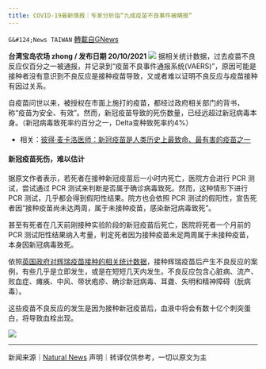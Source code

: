 ```yaml
---
title: COVID-19最新情报｜专家分析指“九成疫苗不良事件被瞒报”
---
```

`G&#124;News TAIWAN` [轉載自GNews](https://gnews.org/zh-hans/1605574/)

**台湾宝岛农场 zhong / 发布日期 20/10/2021**
![](https://assets.gnews.org/wp-content/uploads/2021/10/2222_0.jpg)
据相关统计数据，过去疫苗不良反应仅百分之一被通报，并记录到“疫苗不良事件通报系统(VAERS)”，原因可能是接种者没有意识到不良反应是接种疫苗导致，又或者难以证明不良反应与疫苗接种有因过关系。

自疫苗问世以来，被授权在市面上施打的疫苗，都经过政府相关部门的背书，称“疫苗为安全、有效”。然而，新冠疫苗导致的死伤数量，已经远超过新冠病毒本身。（新冠病毒致死率约百分之一，Delta变种致死率约4%）

- 相关：[彼得·麦卡洛医师：新冠疫苗是人类历史上最致命、最有害的疫苗之一](https://gnews.org/zh-hant/?p=1574417)


#### 新冠疫苗死伤，难以估计

据原文作者表示，若死者在接种新冠疫苗后一小时内死亡，医院方会进行 PCR 测试，尝试通过 PCR 测试来判断是否属于确诊病毒致死。然而，这种情形下进行PCR 测试，几乎都会得到假阳性结果。院方也会依照 PCR 测试的假阳性，宣告死者因“接种疫苗尚未达两周，属于未接种疫苗，感染新冠病毒致死”。

甚至有死者在几天前刚接种实验阶段的新冠疫苗后死亡，医院将死者一个月前的PCR 测试阳性结果纳入考量，判定死者因为接种疫苗未足两周属于未接种疫苗，本身因新冠病毒致死。

依照[英国政府对辉瑞疫苗接种的相关统计数据](https://www.ukcolumn.org/video/analysis-of-us-vaers-vaccine-adverse-reactions-data-by-biostatistician-christine-cotton-part)，接种辉瑞疫苗后产生不良反应的案例，有些几乎是立即发生，或是在短短几天内发生。不良反应包含心脏病、流产、败血症、瘫痪、中风、带状疱疹、确诊新冠病毒、耳聋、失明和精神障碍（朊病毒）。

这些疫苗不良反应的发生是因为接种新冠疫苗后，血液中将会有数十亿个刺突蛋白，将导致血栓出现。

![](https://assets.gnews.org/wp-content/uploads/2021/10/6-10.jpg)

* * *

新闻来源｜[Natural News](https://www.naturalnews.com/)
声明｜转译仅供参考，一切以原文为主

